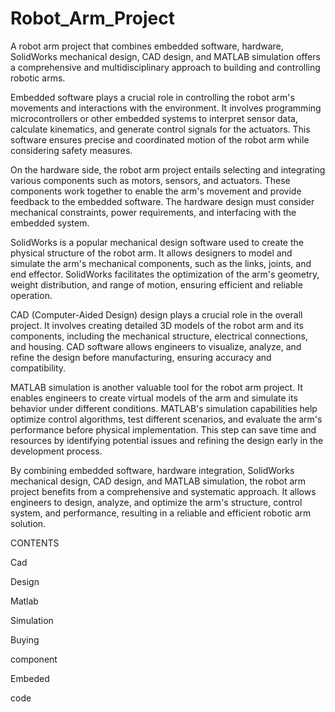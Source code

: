 # Robot_Arm_Project

A robot arm project that combines embedded software, hardware, SolidWorks mechanical design, CAD design, and MATLAB simulation offers a comprehensive and multidisciplinary approach to building and controlling robotic arms.

Embedded software plays a crucial role in controlling the robot arm's movements and interactions with the environment. It involves programming microcontrollers or other embedded systems to interpret sensor data, calculate kinematics, and generate control signals for the actuators. This software ensures precise and coordinated motion of the robot arm while considering safety measures.

On the hardware side, the robot arm project entails selecting and integrating various components such as motors, sensors, and actuators. These components work together to enable the arm's movement and provide feedback to the embedded software. The hardware design must consider mechanical constraints, power requirements, and interfacing with the embedded system.

SolidWorks is a popular mechanical design software used to create the physical structure of the robot arm. It allows designers to model and simulate the arm's mechanical components, such as the links, joints, and end effector. SolidWorks facilitates the optimization of the arm's geometry, weight distribution, and range of motion, ensuring efficient and reliable operation.

CAD (Computer-Aided Design) design plays a crucial role in the overall project. It involves creating detailed 3D models of the robot arm and its components, including the mechanical structure, electrical connections, and housing. CAD software allows engineers to visualize, analyze, and refine the design before manufacturing, ensuring accuracy and compatibility.

MATLAB simulation is another valuable tool for the robot arm project. It enables engineers to create virtual models of the arm and simulate its behavior under different conditions. MATLAB's simulation capabilities help optimize control algorithms, test different scenarios, and evaluate the arm's performance before physical implementation. This step can save time and resources by identifying potential issues and refining the design early in the development process.

By combining embedded software, hardware integration, SolidWorks mechanical design, CAD design, and MATLAB simulation, the robot arm project benefits from a comprehensive and systematic approach. It allows engineers to design, analyze, and optimize the arm's structure, control system, and performance, resulting in a reliable and efficient robotic arm solution.


CONTENTS

Cad

Design

Matlab

Simulation

Buying

component

Embeded

code
